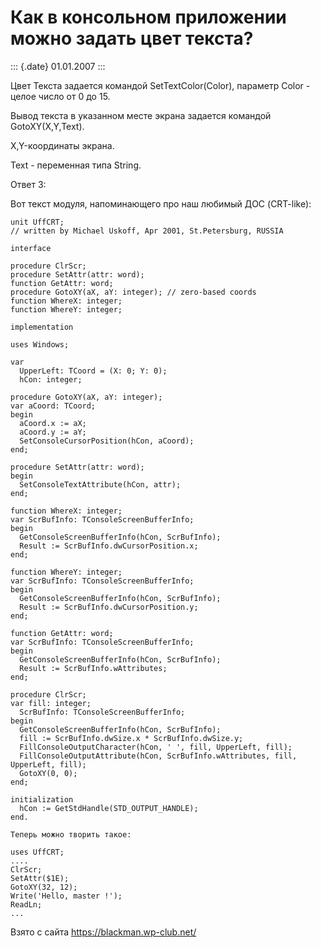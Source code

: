 Как в консольном приложении можно задать цвет текста?
=====================================================

::: {.date}
01.01.2007
:::

Цвет Текста задается командой SetTextColor(Color), параметр Color -
целое число от 0 до 15.

Вывод текста в указанном месте экрана задается командой
GotoXY(X,Y,Text).

X,Y-координаты экрана.

Text - переменная типа String.

Ответ 3:

Вот текст модуля, напоминающего про наш любимый ДОС (CRT-like):

    unit UffCRT;
    // written by Michael Uskoff, Apr 2001, St.Petersburg, RUSSIA
     
    interface
     
    procedure ClrScr;
    procedure SetAttr(attr: word);
    function GetAttr: word;
    procedure GotoXY(aX, aY: integer); // zero-based coords
    function WhereX: integer;
    function WhereY: integer;
     
    implementation
     
    uses Windows;
     
    var
      UpperLeft: TCoord = (X: 0; Y: 0);
      hCon: integer;
     
    procedure GotoXY(aX, aY: integer);
    var aCoord: TCoord;
    begin
      aCoord.x := aX;
      aCoord.y := aY;
      SetConsoleCursorPosition(hCon, aCoord);
    end;
     
    procedure SetAttr(attr: word);
    begin
      SetConsoleTextAttribute(hCon, attr);
    end;
     
    function WhereX: integer;
    var ScrBufInfo: TConsoleScreenBufferInfo;
    begin
      GetConsoleScreenBufferInfo(hCon, ScrBufInfo);
      Result := ScrBufInfo.dwCursorPosition.x;
    end;
     
    function WhereY: integer;
    var ScrBufInfo: TConsoleScreenBufferInfo;
    begin
      GetConsoleScreenBufferInfo(hCon, ScrBufInfo);
      Result := ScrBufInfo.dwCursorPosition.y;
    end;
     
    function GetAttr: word;
    var ScrBufInfo: TConsoleScreenBufferInfo;
    begin
      GetConsoleScreenBufferInfo(hCon, ScrBufInfo);
      Result := ScrBufInfo.wAttributes;
    end;
     
    procedure ClrScr;
    var fill: integer;
      ScrBufInfo: TConsoleScreenBufferInfo;
    begin
      GetConsoleScreenBufferInfo(hCon, ScrBufInfo);
      fill := ScrBufInfo.dwSize.x * ScrBufInfo.dwSize.y;
      FillConsoleOutputCharacter(hCon, ' ', fill, UpperLeft, fill);
      FillConsoleOutputAttribute(hCon, ScrBufInfo.wAttributes, fill, UpperLeft, fill);
      GotoXY(0, 0);
    end;
     
    initialization
      hCon := GetStdHandle(STD_OUTPUT_HANDLE);
    end.
     
    Теперь можно творить такое:
     
    uses UffCRT;
    ....
    ClrScr;
    SetAttr($1E);
    GotoXY(32, 12);
    Write('Hello, master !');
    ReadLn;
    ...

Взято с сайта <https://blackman.wp-club.net/>
